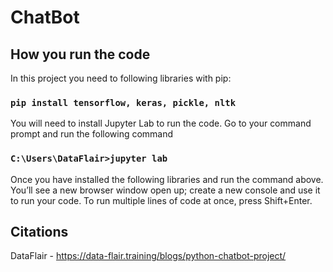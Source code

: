 # ChatBot

## How you run the code
  
  In this project you need to following libraries with pip: 
  
  ### `pip install tensorflow, keras, pickle, nltk`
  
  You will need to install Jupyter Lab to run the code.  Go to your command prompt and run the following command
  
  ### `C:\Users\DataFlair>jupyter lab`
  
  Once you have installed the following libraries and run the command above. You’ll see a new browser window open up; create a new console and use it to run your code. To   run multiple lines of code at once, press Shift+Enter.
  
## Citations
 DataFlair - https://data-flair.training/blogs/python-chatbot-project/

 
